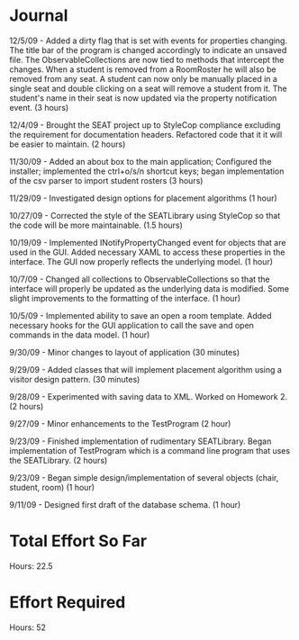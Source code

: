 # Journal #

12/5/09 - Added a dirty flag that is set with events for properties changing.  The title bar of the program is changed accordingly to indicate an unsaved file.  The ObservableCollections are now tied to methods that intercept the changes.  When a student is removed from a RoomRoster he will also be removed from any seat.  A student can now only be manually placed in a single seat and double clicking on a seat will remove a student from it.  The student's name in their seat is now updated via the property notification event. (3 hours)

12/4/09 - Brought the SEAT project up to StyleCop compliance excluding the requirement for documentation headers.  Refactored code that it it will be easier to maintain. (2 hours)

11/30/09 - Added an about box to the main application; Configured the installer; implemented the ctrl+o/s/n shortcut keys; began implementation of the csv parser to import student rosters (3 hours)

11/29/09 - Investigated design options for placement algorithms (1 hour)

10/27/09 - Corrected the style of the SEATLibrary using StyleCop so that the code will be more maintainable. (1.5 hours)

10/19/09 - Implemented INotifyPropertyChanged event for objects that are used in the GUI.  Added necessary XAML to access these properties in the interface.  The GUI now properly reflects the underlying model. (1 hour)

10/7/09 - Changed all collections to ObservableCollections so that the interface will properly be updated as the underlying data is modified.  Some slight improvements to the formatting of the interface. (1 hour)

10/5/09 - Implemented ability to save an open a room template.  Added necessary hooks for the GUI application to call the save and open commands in the data model. (1 hour)

9/30/09 - Minor changes to layout of application (30 minutes)

9/29/09 - Added classes that will implement placement algorithm using a visitor design pattern. (30 minutes)

9/28/09 - Experimented with saving data to XML.  Worked on Homework 2. (2 hours)

9/27/09 - Minor enhancements to the TestProgram (2 hour)

9/23/09 - Finished implementation of rudimentary SEATLibrary.  Began implementation of TestProgram which is a command line program that uses the SEATLibrary. (2 hours)

9/23/09 - Began simple design/implementation of several objects (chair, student, room) (1 hour)

9/11/09 - Designed first draft of the database schema. (1 hour)


# Total Effort So Far #
Hours: 22.5

# Effort Required #
Hours: 52